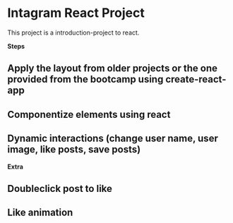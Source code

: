 # Intagram React Project

This project is a introduction-project to react.

**Steps**
## Apply the layout from older projects or the one provided from the bootcamp using create-react-app

## Componentize elements using react

## Dynamic interactions (change user name, user image, like posts, save posts)

**Extra**

## Doubleclick post to like

## Like animation

